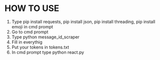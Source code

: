 # HOW TO USE
1) Type pip install requests, pip install json, pip install threading, pip install emoji in cmd prompt
2) Go to cmd prompt
3) Type python message_id_scraper
4) Fill in everythig
5) Put your tokens in tokens.txt
6) In cmd prompt type python react.py
